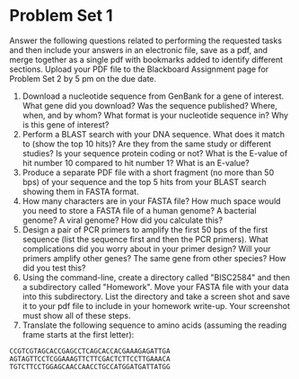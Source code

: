 # Problem Set 1

Answer the following questions related to performing the requested tasks and then include your answers in an electronic file, save as a pdf, and merge together as a single pdf with bookmarks added to identify different sections.  Upload your PDF file to the Blackboard Assignment page for Problem Set 2 by 5 pm on the due date.

1. Download a nucleotide sequence from GenBank for a gene of interest.  What gene did you download?  Was the sequence published?  Where, when, and by whom?  What format is your nucleotide sequence in? Why is this gene of interest?
2. Perform a BLAST search with your DNA sequence.  What does it match to (show the top 10 hits)?  Are they from the same study or different studies?  Is your sequence protein coding or not?  What is the E-value of hit number 10 compared to hit number 1?  What is an E-value?
3. Produce a separate PDF file with a short fragment (no more than 50 bps) of your sequence and the top 5 hits from your BLAST search showing them in FASTA format.
4. How many characters are in your FASTA file?  How much space would you need to store a FASTA file of a human genome?  A bacterial genome?  A viral genome?  How did you calculate this?
5. Design a pair of PCR primers to amplify the first 50 bps of the first sequence (list the sequence first and then the PCR primers).  What complications did you worry about in your primer design?  Will your primers amplify other genes? The same gene from other species? How did you test this?
6. Using the command-line, create a directory called "BISC2584" and then a subdirectory called "Homework".  Move your FASTA file with your data into this subdirectory.  List the directory and take a screen shot and save it to your pdf file to include in your homework write-up. Your screenshot must show all of these steps.
7. Translate the following sequence to amino acids (assuming the reading frame starts at the first letter):
```
CCGTCGTAGCACCGAGCCTCAGCACCACGAAAGAGATTGA
AGTAGTTCCTCGGAAAGTTCTTCGACTCTTCCTTGAAACA
TGTCTTCCTGGAGCAACCAACCTGCCATGGATGATTATGG
```
